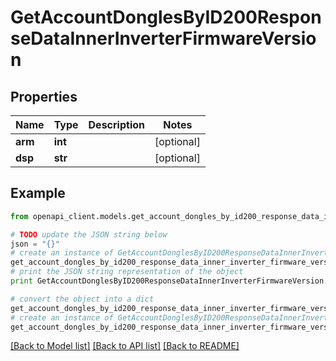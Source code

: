 # GetAccountDonglesByID200ResponseDataInnerInverterFirmwareVersion


## Properties
Name | Type | Description | Notes
------------ | ------------- | ------------- | -------------
**arm** | **int** |  | [optional] 
**dsp** | **str** |  | [optional] 

## Example

```python
from openapi_client.models.get_account_dongles_by_id200_response_data_inner_inverter_firmware_version import GetAccountDonglesByID200ResponseDataInnerInverterFirmwareVersion

# TODO update the JSON string below
json = "{}"
# create an instance of GetAccountDonglesByID200ResponseDataInnerInverterFirmwareVersion from a JSON string
get_account_dongles_by_id200_response_data_inner_inverter_firmware_version_instance = GetAccountDonglesByID200ResponseDataInnerInverterFirmwareVersion.from_json(json)
# print the JSON string representation of the object
print GetAccountDonglesByID200ResponseDataInnerInverterFirmwareVersion.to_json()

# convert the object into a dict
get_account_dongles_by_id200_response_data_inner_inverter_firmware_version_dict = get_account_dongles_by_id200_response_data_inner_inverter_firmware_version_instance.to_dict()
# create an instance of GetAccountDonglesByID200ResponseDataInnerInverterFirmwareVersion from a dict
get_account_dongles_by_id200_response_data_inner_inverter_firmware_version_form_dict = get_account_dongles_by_id200_response_data_inner_inverter_firmware_version.from_dict(get_account_dongles_by_id200_response_data_inner_inverter_firmware_version_dict)
```
[[Back to Model list]](../README.md#documentation-for-models) [[Back to API list]](../README.md#documentation-for-api-endpoints) [[Back to README]](../README.md)


